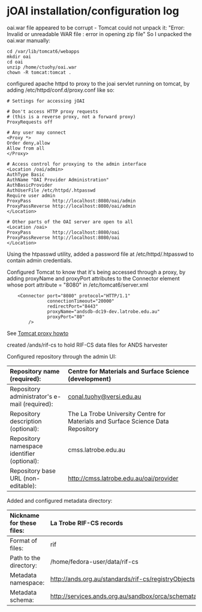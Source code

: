 # jOAI installation/configuration log #

oai.war file appeared to be corrupt - Tomcat could not unpack it: "Error: Invalid or unreadable WAR file : error in opening zip file"
So I unpacked the oai.war manually:

```
cd /var/lib/tomcat6/webapps
mkdir oai
cd oai
unzip /home/ctuohy/oai.war
chown -R tomcat:tomcat .
```

configured apache httpd to proxy to the joai servlet running on tomcat, by adding /etc/httpd/conf.d/proxy.conf like so:

```
# Settings for accessing jOAI

# Don't access HTTP proxy requests
# (this is a reverse proxy, not a forward proxy)
ProxyRequests off

# Any user may connect
<Proxy *>
Order deny,allow
Allow from all
</Proxy>

# Access control for proxying to the admin interface
<Location /oai/admin>
AuthType Basic
AuthName "OAI Provider Administration"
AuthBasicProvider
AuthUserFile /etc/httpd/.htpasswd
Require user admin
ProxyPass        http://localhost:8080/oai/admin
ProxyPassReverse http://localhost:8080/oai/admin
</Location>

# Other parts of the OAI server are open to all
<Location /oai>
ProxyPass        http://localhost:8080/oai
ProxyPassReverse http://localhost:8080/oai
</Location>
```

Using the htpasswd utility, added a password file at /etc/httpd/.htpasswd to contain admin credentials.

Configured Tomcat to know that it's being accessed through a proxy, by adding proxyName and proxyPort attributes to the Connector element whose port attribute = "8080" in /etc/tomcat6/server.xml

```
    <Connector port="8080" protocol="HTTP/1.1"
               connectionTimeout="20000"
               redirectPort="8443"
               proxyName="andsdb-dc19-dev.latrobe.edu.au"
               proxyPort="80"
        />
```
See [Tomcat proxy howto](http://tomcat.apache.org/tomcat-6.0-doc/proxy-howto.html)

created /ands/rif-cs to hold RIF-CS data files for ANDS harvester

Configured repository through the admin UI:

| Repository name (required): | Centre for Materials and Surface Science (development) |
|:----------------------------|:-------------------------------------------------------|
| Repository administrator's e-mail (required): | conal.tuohy@versi.edu.au |
| Repository description (optional): | The La Trobe University Centre for Materials and Surface Science Data Repository |
| Repository namespace identifier (optional): | cmss.latrobe.edu.au |
| Repository base URL (non-editable): | http://cmss.latrobe.edu.au/oai/provider |

Added and configured metadata directory:

| Nickname for these files: | La Trobe RIF-CS records |
|:--------------------------|:------------------------|
| Format of files: | rif |
| Path to the directory: | /home/fedora-user/data/rif-cs |
| Metadata namespace: | http://ands.org.au/standards/rif-cs/registryObjects |
| Metadata schema: | http://services.ands.org.au/sandbox/orca/schemata/registryObjects.xsd |